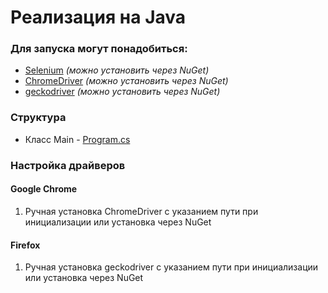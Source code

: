 # Реализация на Java

### Для запуска могут понадобиться:
- [Selenium](https://www.selenium.dev/downloads/ "Selenium download") *(можно установить через NuGet)*
- [ChromeDriver](https://chromedriver.chromium.org/downloads "ChromeDriver download") *(можно установить через NuGet)*
- [geckodriver](https://github.com/mozilla/geckodriver/releases "geckodriver download") *(можно установить через NuGet)*

### Структура

- Класс Main - [Program.cs](selenium-sample/selenium-sample/Program.cs "Program.cs")

### Настройка драйверов

#### Google Chrome

1. Ручная установка ChromeDriver с указанием пути при инициализации или установка через NuGet

#### Firefox

1. Ручная установка geckodriver с указанием пути при инициализации или установка через NuGet